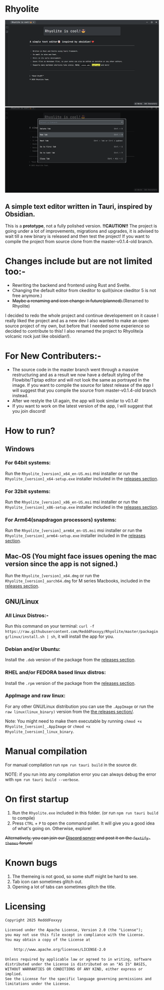 # Rhyolite

<img src='assets\Rhyolite_is_cool_2.png'>
<img src='assets\Rhyolite_is_cool_3.png'>

## A simple text editor written in Tauri, inspired by Obsidian. 


This is a **prototype**, not a fully polished version. **!!CAUTION!!** The project is going under a lot of improvements, migrations and upgrades, it is advised to wait till a new binary is released and then test the project! If you want to compile the project from source clone from the master-v0.1.4-old branch.

# Changes include but are not limited too:-
- Rewriting the backend and frontend using Rust and Svelte.
- Changing the default editor from ckeditor to quill(since ckeditor 5 is not free anymore.)
- ~~Maybe a renaming and icon change in future(planned).~~(Renamed to Rhyolite)

I decided to redo the whole project and continue developement on it cause I really liked the project and as a new dev I also wanted to make an open source project of my own, but before that I needed some experience so decided to contribute to this! I also renamed the project to Rhyolite(a volcanic rock just like obsidian!).

# For New Contributers:-
- The source code in the master branch went through a massive restructuring and as a result we now have a default styling of the Flowbite/Tiptap editor and will not look the same as portrayed in the image. If you want to compile the source for latest release of the app I will suggest that you compile the source from master-v0.1.4-old branch instead.
- After we restyle the UI again, the app will look similar to v0.1.4!
- If you want to work on the latest version of the app, I will suggest that you join discord!

# How to run?

## Windows

### For 64bit systems:
Run the `Rhyolite_[version]_x64_en-US.msi` msi installer or run the `Rhyolite_[version]_x64-setup.exe` installer included in the [releases section](https://github.com/RedddFoxxyy/Rhyolite/releases).

### For 32bit systems:
Run the `Rhyolite_[version]_x86_en-US.msi` msi installer or run the `Rhyolite_[version]_x86-setup.exe` installer included in the [releases section](https://github.com/RedddFoxxyy/Rhyolite/releases).

### For Arm64(snapdragon processors) systems:
Run the `Rhyolite_[version]_arm64_en-US.msi` msi installer or run the `Rhyolite_[version]_arm64-setup.exe` installer included in the [releases section](https://github.com/RedddFoxxyy/Rhyolite/releases).

## Mac-OS (You might face issues opening the mac version since the app is not signed.)

Run the `Rhyolite_[version]_x64.dmg` or run the `Rhyolite_[version]_aarch64.dmg` for M series Macbooks, included in the [releases section](https://github.com/RedddFoxxyy/Rhyolite/releases).

## GNU/Linux

### All Linux Distros:-

Run this command on your terminal: `curl -f https://raw.githubusercontent.com/RedddFoxxyy/Rhyolite/master/packaging/linux/install.sh | sh`, it will install the app for you.

### Debian and/or Ubuntu:

Install the `.deb` version of the package from the [releases section](https://github.com/RedddFoxxyy/Rhyolite/releases).

### RHEL and/or FEDORA based linux distros:

Install the `.rpm` version of the package from the [releases section](https://github.com/RedddFoxxyy/Rhyolite/releases).

### AppImage and raw linux:

For any other GNU/Linux distribution you can use the `.AppImage` or run the `raw linux(linux_binary)` version from the [the releases section/](https://github.com/RedddFoxxyy/Rhyolite/releases).

Note: You might need to make them executable by running `chmod +x Rhyolite_[version]_.AppImage` or `chmod +x Rhyolite_[version]_linux_binary`.

# Manual compilation

For manual compilation run `npm run tauri build` in the source dir.

NOTE: if you run into any compilation error you can always debug the error with `npm run tauri build --verbose`.

# On first startup

1. Run the `Rhyolite.exe` included in this folder. (or run `npm run tauri build` to compile)
2. Press `CTRL` + `P` to open the command pallet. It will give you a good idea of what's going on. Otherwise, explore!

~~Alternatively, you can join our [Discord server](https://discord.gg/K6FAd8FTma) and post it on the `fextify-themes` forum!~~

# Known bugs

1. The themeing is not good, so some stuff might be hard to see.
2. Tab icon can sometimes glitch out.
3. Opening a lot of tabs can sometimes glitch the title.

# Licensing

```
Copyright 2025 RedddFoxxyy

Licensed under the Apache License, Version 2.0 (the "License");
you may not use this file except in compliance with the License.
You may obtain a copy of the License at

    http://www.apache.org/licenses/LICENSE-2.0

Unless required by applicable law or agreed to in writing, software
distributed under the License is distributed on an "AS IS" BASIS,
WITHOUT WARRANTIES OR CONDITIONS OF ANY KIND, either express or implied.
See the License for the specific language governing permissions and
limitations under the License.
```
